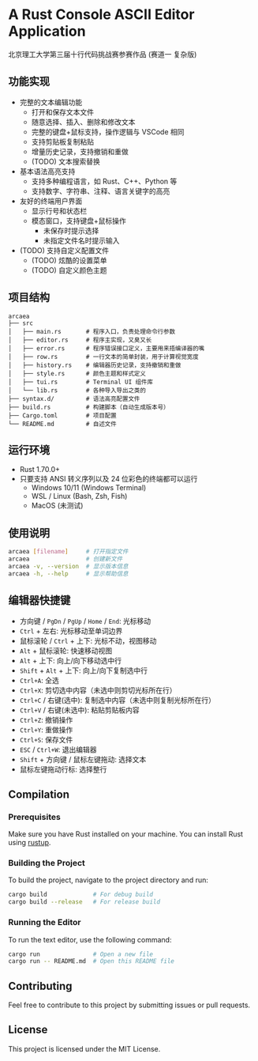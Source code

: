 # A Rust Console ASCII Editor Application

北京理工大学第三届十行代码挑战赛参赛作品 (赛道一 复杂版)

## 功能实现

- 完整的文本编辑功能
  - 打开和保存文本文件
  - 随意选择、插入、删除和修改文本
  - 完整的键盘+鼠标支持，操作逻辑与 VSCode 相同
  - 支持剪贴板复制粘贴
  - 增量历史记录，支持撤销和重做
  - (TODO) 文本搜索替换
- 基本语法高亮支持
  - 支持多种编程语言，如 Rust、C++、Python 等
  - 支持数字、字符串、注释、语言关键字的高亮
- 友好的终端用户界面
  - 显示行号和状态栏
  - 模态窗口，支持键盘+鼠标操作
    - 未保存时提示选择
    - 未指定文件名时提示输入
- (TODO) 支持自定义配置文件
  - (TODO) 炫酷的设置菜单
  - (TODO) 自定义颜色主题

## 项目结构

```
arcaea
├── src
│   ├── main.rs       # 程序入口，负责处理命令行参数
│   ├── editor.rs     # 程序主实现，又臭又长
│   ├── error.rs      # 程序错误接口定义，主要用来捂编译器的嘴
│   ├── row.rs        # 一行文本的简单封装，用于计算视觉宽度
│   ├── history.rs    # 编辑器历史记录，支持撤销和重做
│   ├── style.rs      # 颜色主题和样式定义
│   ├── tui.rs        # Terminal UI 组件库
│   └── lib.rs        # 各种导入导出之类的
├── syntax.d/         # 语法高亮配置文件
├── build.rs          # 构建脚本（自动生成版本号）
├── Cargo.toml        # 项目配置
└── README.md         # 自述文件
```

## 运行环境

- Rust 1.70.0+
- 只要支持 ANSI 转义序列以及 24 位彩色的终端都可以运行
  - Windows 10/11 (Windows Terminal)
  - WSL / Linux (Bash, Zsh, Fish)
  - MacOS (未测试)

## 使用说明

```bash
arcaea [filename]     # 打开指定文件
arcaea                # 创建新文件
arcaea -v, --version  # 显示版本信息
arcaea -h, --help     # 显示帮助信息
```

## **编辑器快捷键**

- 方向键 / `PgDn` / `PgUp` / `Home` / `End`: 光标移动
- `Ctrl` + 左右: 光标移动至单词边界
- 鼠标滚轮 / `Ctrl` + 上下: 光标不动，视图移动
- `Alt` + 鼠标滚轮: 快速移动视图
- `Alt` + 上下: 向上/向下移动选中行
- `Shift` + `Alt` + 上下: 向上/向下复制选中行
- `Ctrl+A`: 全选
- `Ctrl+X`: 剪切选中内容（未选中则剪切光标所在行）
- `Ctrl+C` / 右键(选中): 复制选中内容（未选中则复制光标所在行）
- `Ctrl+V` / 右键(未选中): 粘贴剪贴板内容
- `Ctrl+Z`: 撤销操作
- `Ctrl+Y`: 重做操作
- `Ctrl+S`: 保存文件
- `ESC` / `Ctrl+W`: 退出编辑器
- `Shift` + 方向键 / 鼠标左键拖动: 选择文本
- 鼠标左键拖动行标: 选择整行

## Compilation

### Prerequisites

Make sure you have Rust installed on your machine. You can install Rust using [rustup](https://rustup.rs/).

### Building the Project

To build the project, navigate to the project directory and run:

```bash
cargo build             # For debug build
cargo build --release   # For release build
```

### Running the Editor

To run the text editor, use the following command:

```bash
cargo run               # Open a new file
cargo run -- README.md  # Open this README file
```

## Contributing

Feel free to contribute to this project by submitting issues or pull requests.

## License

This project is licensed under the MIT License.
